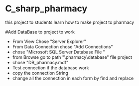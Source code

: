 # C_sharp_pharmacy
this project to students learn how to make project to pharmacy

#Add DataBase to project to work 

- From View Chose "Server Explorer" 
- From Data Connection chose "Add Connections" 
- chose "Microsoft SQL Server Database File "
- from Browse go to path "\pharmacy\database" file project
- chose "DB_pharmacy.mdf" 
- Test connection if the database work
- copy the connection String 
- change all the connection in each form by find and replace
